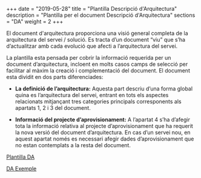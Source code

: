 +++
date        = "2019-05-28"
title       = "Plantilla Descripció d'Arquitectura"
description = "Plantilla per el document Descripció d'Arquitectura"
sections    = "DA"
weight = 2
+++

El document d'arquitectura proporciona una visió general completa de la arquitectura del servei / solució. Es tracta d’un document “viu” que s’ha d’actualitzar amb cada evolució que afecti a l’arquitectura del servei.

La plantilla esta pensada per cobrir la informació requerida per un document d’arquitectura, incloent en molts casos camps de selecció per facilitar al màxim la creació i complementació  del document.
El document esta dividit en dos parts diferenciades:

- **La definició de l’arquitectura:** Aquesta part descriu d’una forma global quina es l’arquitectura del servei, entrant en tots els aspectes relacionats mitjançant tres categories principals corresponents als apartats 1, 2 i 3 del document. 

- **Informació del projecte d’aprovisionament:** A l’apartat 4 s’ha d’afegir tota la informació relativa al projecte d’aprovisionament que ha requerit la nova versió del document d’arquitectura. En cas d’un servei nou, en aquest apartat només es necessari afegir dades d’aprovisionament que no estan contemplats a la resta del document.


[Plantilla DA](/related/da/Plantilla_Descripció_Arquitectura_DT_DAQ_V2.0.docx)

[DA Exemple](/related/da/Exemple_DA_1.0.docx)
